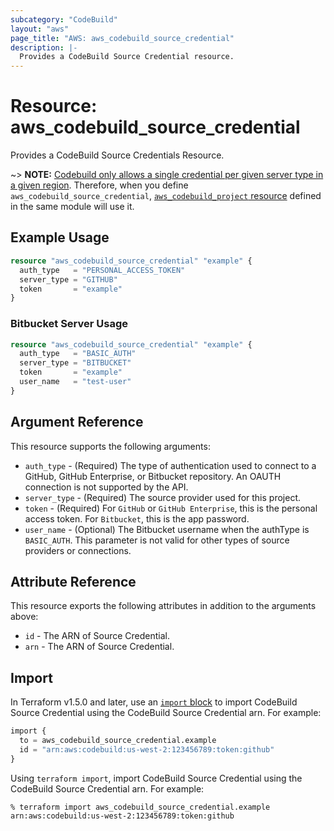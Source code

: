 ```yaml
---
subcategory: "CodeBuild"
layout: "aws"
page_title: "AWS: aws_codebuild_source_credential"
description: |-
  Provides a CodeBuild Source Credential resource.
---
```


# Resource: aws_codebuild_source_credential

Provides a CodeBuild Source Credentials Resource.

~> **NOTE:**
[Codebuild only allows a single credential per given server type in a given region](https://docs.aws.amazon.com/cdk/api/v2/docs/aws-cdk-lib.aws_codebuild.GitHubSourceCredentials.html). Therefore, when you define `aws_codebuild_source_credential`, [`aws_codebuild_project` resource](/docs/providers/aws/r/codebuild_project.html) defined in the same module will use it.

## Example Usage

```terraform
resource "aws_codebuild_source_credential" "example" {
  auth_type   = "PERSONAL_ACCESS_TOKEN"
  server_type = "GITHUB"
  token       = "example"
}
```

### Bitbucket Server Usage

```terraform
resource "aws_codebuild_source_credential" "example" {
  auth_type   = "BASIC_AUTH"
  server_type = "BITBUCKET"
  token       = "example"
  user_name   = "test-user"
}
```

## Argument Reference

This resource supports the following arguments:

* `auth_type` - (Required) The type of authentication used to connect to a GitHub, GitHub Enterprise, or Bitbucket repository. An OAUTH connection is not supported by the API.
* `server_type` - (Required) The source provider used for this project.
* `token` - (Required) For `GitHub` or `GitHub Enterprise`, this is the personal access token. For `Bitbucket`, this is the app password.
* `user_name` - (Optional) The Bitbucket username when the authType is `BASIC_AUTH`. This parameter is not valid for other types of source providers or connections.

## Attribute Reference

This resource exports the following attributes in addition to the arguments above:

* `id` - The ARN of Source Credential.
* `arn` - The ARN of Source Credential.

## Import

In Terraform v1.5.0 and later, use an [`import` block](https://developer.hashicorp.com/terraform/language/import) to import CodeBuild Source Credential using the CodeBuild Source Credential arn. For example:

```terraform
import {
  to = aws_codebuild_source_credential.example
  id = "arn:aws:codebuild:us-west-2:123456789:token:github"
}
```

Using `terraform import`, import CodeBuild Source Credential using the CodeBuild Source Credential arn. For example:

```console
% terraform import aws_codebuild_source_credential.example arn:aws:codebuild:us-west-2:123456789:token:github
```
